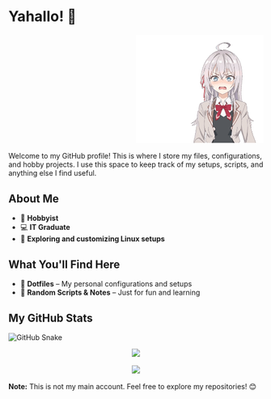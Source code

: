 # Yahallo! 👋

<p align="right">
  <img src="./Images/roshidere.gif" alt="6" width="50%" />
</p>

Welcome to my GitHub profile! This is where I store my files, configurations, and hobby projects. I use this space to keep track of my setups, scripts, and anything else I find useful.

## About Me
- 🎨 **Hobbyist**
- 💻 **IT Graduate**
- 🔧 **Exploring and customizing Linux setups**

## What You'll Find Here
- 📂 **Dotfiles** – My personal configurations and setups
- 📝 **Random Scripts & Notes** – Just for fun and learning

## My GitHub Stats
![GitHub Snake](https://github.com/Sumichaaan19/Sumichaaan19/blob/output/github-contribution-grid-snake.svg)


<p align="center">
  <img src="https://github-profile-summary-cards.vercel.app/api/cards/profile-details?username=Sumichaaan19&theme=github" />
</p>


<p align="center">
  <img src="https://github-profile-summary-cards.vercel.app/api/cards/most-commit-language?username=Sumichaaan19&theme=github" />
</p>




**Note:** This is not my main account. Feel free to explore my repositories! 😊

